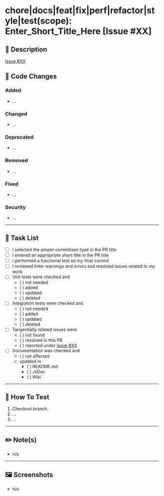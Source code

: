 <!--
GitHub Pull Request Template
https://docs.github.com/en/communities/using-templates-to-encourage-useful-issues-and-pull-requests/creating-a-pull-request-template-for-your-repository
-->

# chore|docs|feat|fix|perf|refactor|style|test(scope): Enter_Short_Title_Here [Issue #XX]

## 📖 Description

<!--[Add brief description and link to GitHub issue] -->

[Issue #XX](https://github.com/LittleCornerDev/chrome-ColorNameSeasonIdentifier/issues/XX)

## 👀 Code Changes

<!--[Further Description of code changes included in this PR.  Feel free to delete any sections that are not needed.]-->

### Added

- ...

### Changed

- ...

### Deprecated

- ...

### Removed

- ...

### Fixed

- ...

### Security

- ...

---

## 📖 Task List

<!--[Select the appropriate choice by marking it as `[x]` or `(x)`. ] -->

- [ ] I selected the proper commitizen type in the PR title
- [ ] I entered an appropriate short title in the PR title
- [ ] I performed a functional test on my final commit
- [ ] I reviewed linter warnings and errors and resolved issues related to my work
- [ ] Unit tests were checked and
  - ( ) not needed
  - ( ) added
  - ( ) updated
  - ( ) deleted
- [ ] Integration tests were checked and
  - ( ) not needed
  - ( ) added
  - ( ) updated
  - ( ) deleted
- [ ] Tangentially related issues were
  - ( ) not found
  - ( ) resolved in this PR
  - ( ) reported under [Issue #XX](https://github.com/LittleCornerDev/chrome-ColorNameSeasonIdentifier/issues/XX)
- [ ] Documentation was checked and
  - ( ) not affected
  - updated in
    - ( ) README.md
    - ( ) JsDoc
    - ( ) Wiki

---

## 🔬 How To Test

<!--[Write down the steps necessary to review these changes. Please don't make the reviewer guess how/where to find it.]-->

1.  Checkout branch.
2.  ...
3.  ...

---

## ✏️ Note(s)

<!--[Important things of note, things to look out for]-->

- n/a

---

## 🖼 Screenshots

<!--[Screenshots as applicable]-->

- n/a
